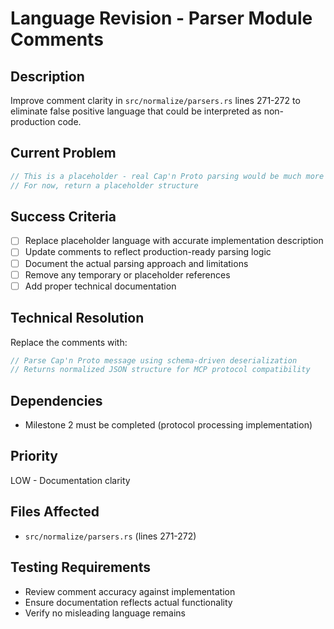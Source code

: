 # Language Revision - Parser Module Comments

## Description
Improve comment clarity in `src/normalize/parsers.rs` lines 271-272 to eliminate false positive language that could be interpreted as non-production code.

## Current Problem
```rust
// This is a placeholder - real Cap'n Proto parsing would be much more complex
// For now, return a placeholder structure
```

## Success Criteria
- [ ] Replace placeholder language with accurate implementation description
- [ ] Update comments to reflect production-ready parsing logic
- [ ] Document the actual parsing approach and limitations
- [ ] Remove any temporary or placeholder references
- [ ] Add proper technical documentation

## Technical Resolution
Replace the comments with:
```rust
// Parse Cap'n Proto message using schema-driven deserialization
// Returns normalized JSON structure for MCP protocol compatibility
```

## Dependencies
- Milestone 2 must be completed (protocol processing implementation)

## Priority
LOW - Documentation clarity

## Files Affected
- `src/normalize/parsers.rs` (lines 271-272)

## Testing Requirements
- Review comment accuracy against implementation
- Ensure documentation reflects actual functionality
- Verify no misleading language remains
